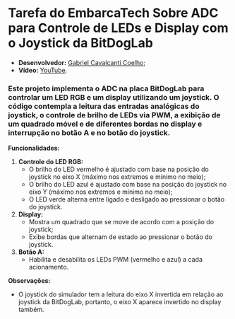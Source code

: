 # Tarefa do EmbarcaTech Sobre ADC para Controle de LEDs e Display com  o Joystick da BitDogLab
  - **Desenvolvedor:** <ins>Gabriel Cavalcanti Coelho</ins>;
  - **Vídeo:** [YouTube](https://www.youtube.com/).

### Este projeto implementa o ADC na placa BitDogLab para controlar um LED RGB e um display utilizando um joystick. O código contempla a leitura das entradas analógicas do joystick, o controle de brilho de LEDs via PWM, a exibição de um quadrado móvel e de diferentes bordas no display e interrupção no botão A e no botão do joystick.

**Funcionalidades:**
  1. **Controle do LED RGB:**
     - O brilho do LED vermelho é ajustado com base na posição do joystick no eixo X (máximo nos extremos e mínimo no meio);
     - O brilho do LED azul é ajustado com base na posição do joystick no eixo Y (máximo nos extremos e mínimo no meio);
     - O LED verde alterna entre ligado e desligado ao pressionar o botão do joystick.
  2. **Display:**
     - Mostra um quadrado que se move de acordo com a posição do joystick;
     - Exibe bordas que alternam de estado ao pressionar o botão do joystick.
  3. **Botão A:**
     - Habilita e desabilita os LEDs PWM (vermelho e azul) a cada acionamento.

**Observações:**
  - O joystick do simulador tem a leitura do eixo X invertida em relação ao joystick da BitDogLab, portanto, o eixo X aparece invertido no display também.
